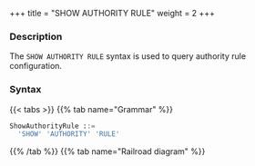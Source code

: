 +++
title = "SHOW AUTHORITY RULE"
weight = 2
+++

### Description

The `SHOW AUTHORITY RULE` syntax is used to query authority rule configuration.

### Syntax

{{< tabs >}}
{{% tab name="Grammar" %}}
```sql
ShowAuthorityRule ::=
  'SHOW' 'AUTHORITY' 'RULE'
```
{{% /tab %}}
{{% tab name="Railroad diagram" %}}
<iframe frameborder="0" name="diagram" id="diagram" width="100%" height="100%"></iframe>
{{% /tab %}}
{{< /tabs >}}

### Return Value Description

| Colume      | Description             |
|-------------|-------------------------|
| users       | users                   |
| provider    | privilege provider type |
| props       | privilege properties    |

### Example

- Query authority rule configuration

```sql
SHOW AUTHORITY RULE;
```

```sql
mysql> SHOW AUTHORITY RULE;
+--------------------+---------------+-------+
| users              | provider      | props |
+--------------------+---------------+-------+
| root@%; sharding@% | ALL_PERMITTED |       |
+--------------------+---------------+-------+
1 row in set (0.07 sec)
```

### Reserved word

`SHOW`, `AUTHORITY`, `RULE`

### Related links

- [Reserved word](/en/reference/distsql/syntax/reserved-word/)
